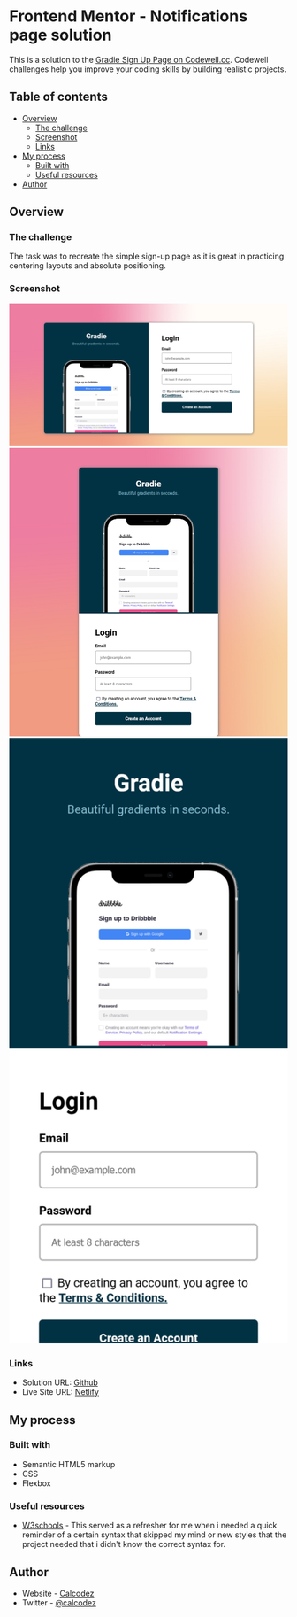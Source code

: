# Frontend Mentor - Notifications page solution


This is a solution to the [Gradie Sign Up Page on Codewell.cc](https://www.codewell.cc/challenges/gradie-sign-up-page--608ac420650dff001599e8ec). Codewell challenges help you improve your coding skills by building realistic projects. 

## Table of contents

- [Overview](#overview)
  - [The challenge](#the-challenge)
  - [Screenshot](#screenshot)
  - [Links](#links)
- [My process](#my-process)
  - [Built with](#built-with)
  - [Useful resources](#useful-resources)
- [Author](#author)


## Overview

### The challenge

The task was to recreate the simple sign-up page as it is great in practicing centering layouts and absolute positioning.

### Screenshot

<img src="README-images/Desktop.png" width="600px">

<img src="README-images/Tablet.png" width="600px">

<img src="README-images/Mobile.png" width="600px">



### Links

- Solution URL: [Github](https://github.com/KahlvynO/Gradie-signup)
- Live Site URL: [Netlify](https://gradie01.netlify.app)

## My process

### Built with

- Semantic HTML5 markup
- CSS
- Flexbox


### Useful resources

- [W3schools](https://www.w3schools.com) - This served as a refresher for me when i needed a quick reminder of a certain syntax that skipped my mind or new styles that the project needed that i didn't know the correct syntax for.

## Author

- Website - [Calcodez](https://calcodez.netlify.app)
- Twitter - [@calcodez](https://www.twitter.com/calcodez)